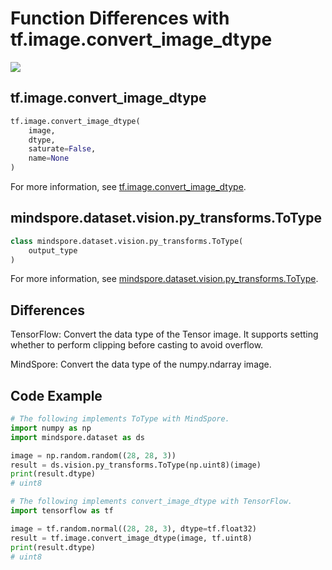 # Function Differences with tf.image.convert_image_dtype

<a href="https://gitee.com/mindspore/docs/blob/master/docs/mindspore/migration_guide/source_en/api_mapping/tensorflow_diff/convert_image_dtype.md" target="_blank"><img src="https://gitee.com/mindspore/docs/raw/master/resource/_static/logo_source_en.png"></a>

## tf.image.convert_image_dtype

```python
tf.image.convert_image_dtype(
    image,
    dtype,
    saturate=False,
    name=None
)
```

For more information, see [tf.image.convert_image_dtype](https://www.tensorflow.org/versions/r1.15/api_docs/python/tf/image/convert_image_dtype).

## mindspore.dataset.vision.py_transforms.ToType

```python
class mindspore.dataset.vision.py_transforms.ToType(
    output_type
)
```

For more information, see [mindspore.dataset.vision.py_transforms.ToType](https://mindspore.cn/docs/api/en/master/api_python/dataset_vision/mindspore.dataset.vision.py_transforms.ToType.html#mindspore.dataset.vision.py_transforms.ToType).

## Differences

TensorFlow: Convert the data type of the Tensor image. It supports setting whether to perform clipping before casting to avoid overflow.

MindSpore: Convert the data type of the numpy.ndarray image.

## Code Example

```python
# The following implements ToType with MindSpore.
import numpy as np
import mindspore.dataset as ds

image = np.random.random((28, 28, 3))
result = ds.vision.py_transforms.ToType(np.uint8)(image)
print(result.dtype)
# uint8

# The following implements convert_image_dtype with TensorFlow.
import tensorflow as tf

image = tf.random.normal((28, 28, 3), dtype=tf.float32)
result = tf.image.convert_image_dtype(image, tf.uint8)
print(result.dtype)
# uint8
```
